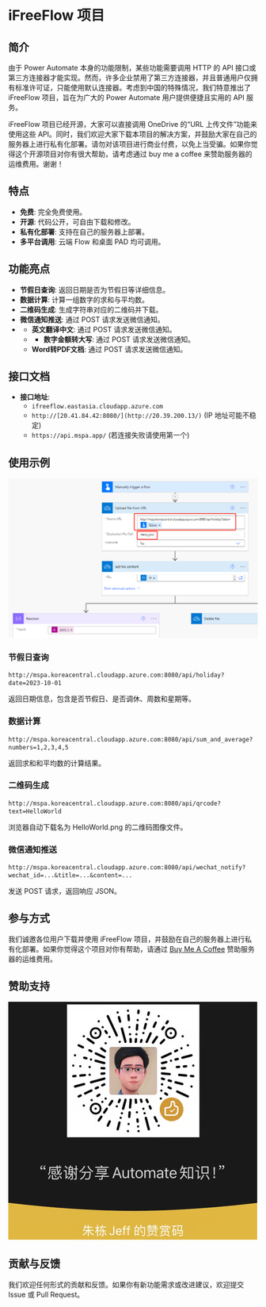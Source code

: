 # iFreeFlow 项目

## 简介
由于 Power Automate 本身的功能限制，某些功能需要调用 HTTP 的 API 接口或第三方连接器才能实现。然而，许多企业禁用了第三方连接器，并且普通用户仅拥有标准许可证，只能使用默认连接器。考虑到中国的特殊情况，我们特意推出了 iFreeFlow 项目，旨在为广大的 Power Automate 用户提供便捷且实用的 API 服务。

iFreeFlow 项目已经开源，大家可以直接调用 OneDrive 的“URL 上传文件”功能来使用这些 API。同时，我们欢迎大家下载本项目的解决方案，并鼓励大家在自己的服务器上进行私有化部署。请勿对该项目进行商业付费，以免上当受骗。如果你觉得这个开源项目对你有很大帮助，请考虑通过 buy me a coffee 来赞助服务器的运维费用。谢谢！

## 特点
- **免费**: 完全免费使用。
- **开源**: 代码公开，可自由下载和修改。
- **私有化部署**: 支持在自己的服务器上部署。
- **多平台调用**: 云端 Flow 和桌面 PAD 均可调用。

## 功能亮点
- **节假日查询**: 返回日期是否为节假日等详细信息。
- **数据计算**: 计算一组数字的求和与平均数。
- **二维码生成**: 生成字符串对应的二维码并下载。
- **微信通知推送**: 通过 POST 请求发送微信通知。
- - **英文翻译中文**: 通过 POST 请求发送微信通知。
  - - **数字金额转大写**: 通过 POST 请求发送微信通知。
  - **Word转PDF文档**: 通过 POST 请求发送微信通知。

## 接口文档
- **接口地址**:
  - `ifreeflow.eastasia.cloudapp.azure.com`
  - `http://[20.41.84.42:8080/](http://20.39.200.13/)` (IP 地址可能不稳定)
  - `https://api.mspa.app/` (若连接失败请使用第一个)

## 使用示例
![最简单演示](guide.png)
### 节假日查询
```plaintext
http://mspa.koreacentral.cloudapp.azure.com:8080/api/holiday?date=2023-10-01
```
返回日期信息，包含是否节假日、是否调休、周数和星期等。

### 数据计算
```plaintext
http://mspa.koreacentral.cloudapp.azure.com:8080/api/sum_and_average?numbers=1,2,3,4,5
```
返回求和和平均数的计算结果。

### 二维码生成
```plaintext
http://mspa.koreacentral.cloudapp.azure.com:8080/api/qrcode?text=HelloWorld
```
浏览器自动下载名为 HelloWorld.png 的二维码图像文件。

### 微信通知推送
```plaintext
http://mspa.koreacentral.cloudapp.azure.com:8080/api/wechat_notify?wechat_id=...&title=...&content=...
```
发送 POST 请求，返回响应 JSON。

## 参与方式
我们诚邀各位用户下载并使用 iFreeFlow 项目，并鼓励在自己的服务器上进行私有化部署。如果你觉得这个项目对你有帮助，请通过 [Buy Me A Coffee](#) 赞助服务器的运维费用。

## 赞助支持
![赞助](buymeacoffe.png)

## 贡献与反馈
我们欢迎任何形式的贡献和反馈。如果你有新功能需求或改进建议，欢迎提交 Issue 或 Pull Request。
